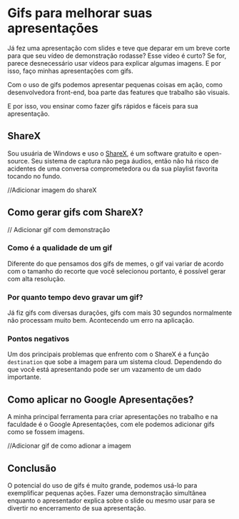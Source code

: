 # Gifs para melhorar suas apresentações

Já fez uma apresentação com slides e teve que deparar em um breve corte para que seu vídeo de demonstração rodasse? Esse vídeo é curto? Se for, parece desnecessário usar vídeos para explicar algumas imagens. E por isso, faço minhas apresentações com gifs.

Com o uso de gifs podemos apresentar pequenas coisas em ação, como desenvolvedora front-end, boa parte das features que trabalho são visuais.

E por isso, vou ensinar como fazer gifs rápidos e fáceis para sua apresentação.

## ShareX

Sou usuária de Windows e uso o [ShareX](https://getsharex.com/), é um software gratuito e open-source. Seu sistema de captura não pega áudios, então não há risco de acidentes de uma conversa comprometedora ou da sua playlist favorita tocando no fundo.

//Adicionar imagem do shareX

## Como gerar gifs com ShareX?



// Adicionar gif com demonstração



### Como é a qualidade de um gif

Diferente do que pensamos dos gifs de memes, o gif vai variar de acordo com o tamanho do recorte que você selecionou portanto, é possível gerar com alta resolução.

### Por quanto tempo devo gravar um gif?

Já fiz gifs com diversas durações, gifs com mais 30 segundos normalmente não processam muito bem. Acontecendo um erro na aplicação.

### Pontos negativos

Um dos principais problemas que enfrento com o ShareX é a função `destination` que sobe a imagem para um sistema cloud. Dependendo do que você está apresentando pode ser um vazamento de um dado importante.

## Como aplicar no Google Apresentações?

A minha principal ferramenta para criar apresentações no trabalho e na faculdade é o Google Apresentações, com ele podemos adicionar gifs como se fossem imagens.

//Adicionar gif de como adionar a imagem

## Conclusão

O potencial do uso de gifs é muito grande, podemos usá-lo para exemplificar pequenas ações. Fazer uma demonstração simultânea enquanto o apresentador explica sobre o slide ou mesmo usar para se divertir no encerramento de sua apresentação.

